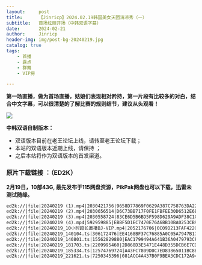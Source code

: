 ```yaml
---
layout:     post
title:      【Jinricp】2024.02.19韩国美女天团清凉秀（一）
subtitle:   首场炫丽开场（中韩双语字幕）
date:       2024-02-21
author:     Jinricp
header-img: img/post-bg-20240219.jpg
catalog: true
tags:
    - 首播
    - 露点
    - 群舞
    - VIP房

---
```


**第一场直播，做为首场直播，姑娘们表现相对矜持，第一片段有比较多的对白，结合中文字幕，可以很清楚的了解比赛的规则结节，建议从头观看！**

![](https://www.imgccc.com/2024/03/13/281ecf2754911.gif)

**中韩双语自制版本：**

+ 双语版本目前在老王论坛上线，请转至老王论坛下载；
+ 本站的双语版本近期上线，请保持 ；
+ 之后本站将作为双语版本的首发渠道。

### 原片下载链接 ：（ED2K）

**2月19日，10部43G, 最先发布于115网盘资源，PikPak网盘也可以下载，迅雷未测试随缘。**

```txt
ed2k://|file|20240219 (1).mp4|2030421756|9658D77869F0629A387C758763DA22EF|/  
ed2k://|file|20240219 (2).mp4|2030656514|D6C73BB717F0FE1FBFEE30D6512E6E61|/  
ed2k://|file|20240219 (3).mp4|2030558724|83CE6D5B6BD5F598D629A9ADF38C1C8B|/  
ed2k://|file|20240219 (4).mp4|592959885|EBBF5D1EC7470E76A6BB10BA0253CB93|/  
ed2k://|file|20240219_10小时超长直播BJ-VIP.mp4|2052176706|0C09D213FAF422C0A5C098FFFFC1515F|/  
ed2k://|file|20240219_140104.ts|306172476|EE4168BF37C76885A0C05A7947B170FF|/  
ed2k://|file|20240219_140801.ts|15562829880|EAC1799494A641B36A0479793CFFCBF4|/  
ed2k://|file|20240219_181703.ts|2209995460|2D868D3E5471E448D355DCB6E7CD3808|/  
ed2k://|file|20240219_185334.ts|12574769724|A43FC7809D0C7ED83865011BC8E39675|/  
ed2k://|file|20240219_221621.ts|7250345396|081ACC4A437B0F9BEA3CDC172A945808|/  
```

